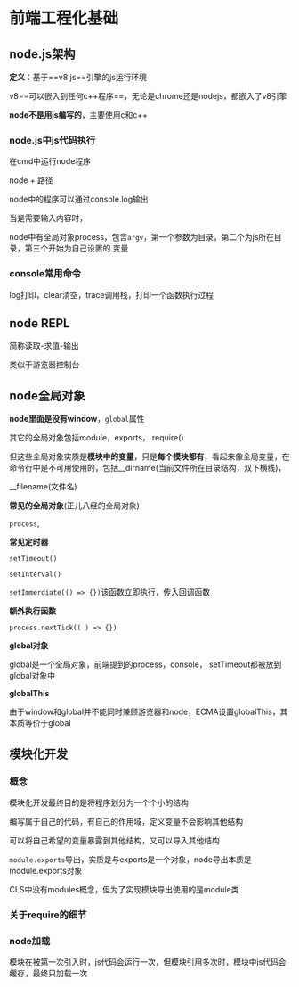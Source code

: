 # 前端工程化基础

## node.js架构

**定义**：基于==v8 js==引擎的js运行环境

v8==可以嵌入到任何c++程序==，无论是chrome还是nodejs，都嵌入了v8引擎



**node不是用js编写的**，主要使用c和c++

### node.js中js代码执行

 

在cmd中运行node程序

node + 路径

node中的程序可以通过console.log输出

当是需要输入内容时，

node中有全局对象process，包含`argv`，第一个参数为目录，第二个为js所在目录，第三个开始为自己设置的 变量

### console常用命令

log打印，clear清空，trace调用栈，打印一个函数执行过程

## node REPL

简称读取-求值-输出

类似于游览器控制台

## node全局对象

**node里面是没有window**，`global`属性

其它的全局对象包括module，exports， require()

但这些全局对象实质是**模块中的变量**，只是**每个模块都有**，看起来像全局变量，在命令行中是不可用使用的，包括__dirname(当前文件所在目录结构，双下横线)，

__filename(文件名)

__常见的全局对象__(正儿八经的全局对象)

`process`,

__常见定时器__

`setTimeout()`

`setInterval()`

`setImmerdiate(() => {})`该函数立即执行，传入回调函数

__额外执行函数__

`process.nextTick(( ) => {})`

__global对象__

global是一个全局对象，前端提到的process，console， setTimeout都被放到global对象中

__globalThis__

由于window和global并不能同时兼顾游览器和node，ECMA设置globalThis，其本质等价于global

## 模块化开发

### 概念

模块化开发最终目的是将程序划分为一个个小的结构

编写属于自己的代码，有自己的作用域，定义变量不会影响其他结构

可以将自己希望的变量暴露到其他结构，又可以导入其他结构

`module.exports`导出，实质是与exports是一个对象，node导出本质是module.exports对象

CLS中没有modules概念，但为了实现模块导出使用的是module类

### 关于require的细节

### node加载

模块在被第一次引入时，js代码会运行一次，但模块引用多次时，模块中js代码会缓存，最终只加载一次

